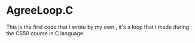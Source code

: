 # AgreeLoop.C
This is the first code that I wrote by my own , it's a loop that I made during the CS50 course in C language.
